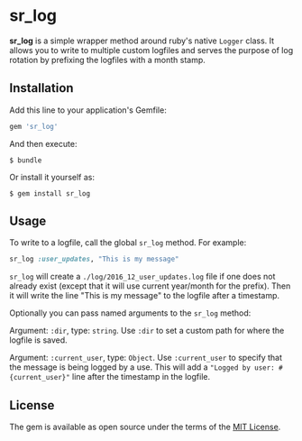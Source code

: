 # sr_log

**sr_log** is a simple wrapper method around ruby's native `Logger` class. It allows you to write to multiple custom logfiles and serves the purpose of log rotation by prefixing the logfiles with a month stamp.

## Installation

Add this line to your application's Gemfile:

```ruby
gem 'sr_log'
```

And then execute:

    $ bundle

Or install it yourself as:

    $ gem install sr_log

## Usage

To write to a logfile, call the global `sr_log` method.  For example:

```ruby
sr_log :user_updates, "This is my message"
```

`sr_log` will create a `./log/2016_12_user_updates.log` file if one does not already exist (except that it will use current year/month for the prefix).  Then it will write the line "This is my message" to the logfile after a timestamp.

Optionally you can pass named arguments to the `sr_log` method:

Argument: `:dir`, type: `string`. Use `:dir` to set a custom path for where the logfile is saved.

Argument: `:current_user`, type: `Object`. Use `:current_user` to specify that the message is being logged by a use.  This will add a `"Logged by user: #{current_user}"` line after the timestamp in the logfile.


## License

The gem is available as open source under the terms of the [MIT License](http://opensource.org/licenses/MIT).
